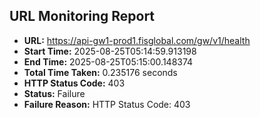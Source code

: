 ## URL Monitoring Report

- **URL:** https://api-gw1-prod1.fisglobal.com/gw/v1/health
- **Start Time:** 2025-08-25T05:14:59.913198
- **End Time:** 2025-08-25T05:15:00.148374
- **Total Time Taken:** 0.235176 seconds
- **HTTP Status Code:** 403
- **Status:** Failure
- **Failure Reason:** HTTP Status Code: 403
